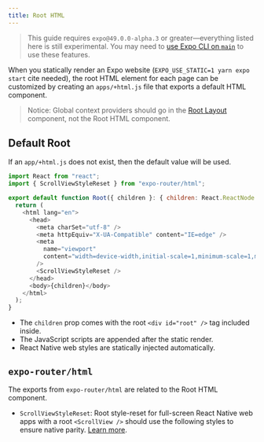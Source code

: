 ```yaml
---
title: Root HTML
---
```


> This guide requires `expo@49.0.0-alpha.3` or greater––everything listed here is still experimental. You may need to [use Expo CLI on `main`](https://github.com/expo/expo/tree/main/packages/%40expo/cli#contributing) to use these features.

When you statically render an Expo website (`EXPO_USE_STATIC=1 yarn expo start` cite needed), the root HTML element for each page can be customized by creating an `apps/+html.js` file that exports a default HTML component.

> Notice: Global context providers should go in the [Root Layout](/docs/guides/root-layout) component, not the Root HTML component.

## Default Root

If an `app/+html.js` does not exist, then the default value will be used.

```js title=app/+html.tsx
import React from "react";
import { ScrollViewStyleReset } from "expo-router/html";

export default function Root({ children }: { children: React.ReactNode }) {
  return (
    <html lang="en">
      <head>
        <meta charSet="utf-8" />
        <meta httpEquiv="X-UA-Compatible" content="IE=edge" />
        <meta
          name="viewport"
          content="width=device-width,initial-scale=1,minimum-scale=1,maximum-scale=1.00001,viewport-fit=cover"
        />
        <ScrollViewStyleReset />
      </head>
      <body>{children}</body>
    </html>
  );
}
```

- The `children` prop comes with the root `<div id="root" />` tag included inside.
- The JavaScript scripts are appended after the static render.
- React Native web styles are statically injected automatically.

## `expo-router/html`

The exports from `expo-router/html` are related to the Root HTML component.

- `ScrollViewStyleReset`: Root style-reset for full-screen React Native web apps with a root `<ScrollView />` should use the following styles to ensure native parity. [Learn more](https://necolas.github.io/react-native-web/docs/setup/#root-element).
